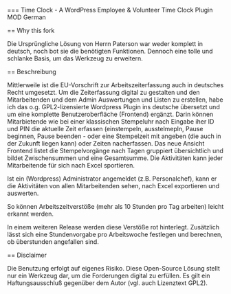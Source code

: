 === Time Clock - A WordPress Employee & Volunteer Time Clock Plugin MOD German

== Why this fork

Die Ursprüngliche Lösung von Herrn Paterson war weder komplett in deutsch, noch bot sie die benötigten Funktionen.
Dennoch eine tolle und schlanke Basis, um das Werkzeug zu erweitern.

== Beschreibung

Mittlerweile ist die EU-Vorschrift zur Arbeitszeiterfassung auch in deutsches Recht umgesetzt.
Um die Zeiterfassung digital zu gestalten und den Mitarbeitenden und dem Admin Auswertungen und Listen zu erstellen,
habe ich das o.g. GPL2-lizensierte Wordpress Plugin ins deutsche übersetzt und um eine komplette Benutzeroberfläche
(Frontend) ergänzt. Darin können Mitarbietende wie bei einer klassischen Stempeluhr nach Eingabe iher ID und PIN 
die aktuelle Zeit erfassen (einstempeln, ausstelmepln, Pause beginnen, Pause beenden - 
oder eine Stempelzeit mit angeben (die auch in der Zukunft liegen kann) oder Zeiten nacherfassen.
Das neue Ansicht Frontend listet die Stempelvorgänge nach Tagen gruppiert übersichtlich und bildet Zwischensummen und eine Gesamtsumme.
Die Aktivitäten kann jeder Mitarbeitende für sich nach Excel sportieren.

Ist ein (Wordpress) Administrator angemeldet (z.B. Personalchef), kann er die Aktivitäten von allen Mitarbeitenden sehen,
nach Excel exportieren und auswerten.

So können Arbeitszeitverstöße (mehr als 10 Stunden pro Tag arbeiten) leicht erkannt werden.

In einem weiteren Release werden diese Verstöße rot hinterlegt. Zusätzlich lässt sich eine Stundenvorgabe pro Arbeitswoche festlegen und berechnen, ob überstunden angefallen sind.


== Disclaimer

Die Benutzung erfolgt auf eigenes Risiko. Diese Open-Source Lösung stellt nur ein Werkzeug dar, um die Forderungen digital zu erfüllen.
Es gilt ein Haftungsausschluß gegenüber dem Autor (vgl. auch Lizenztext GPL2).